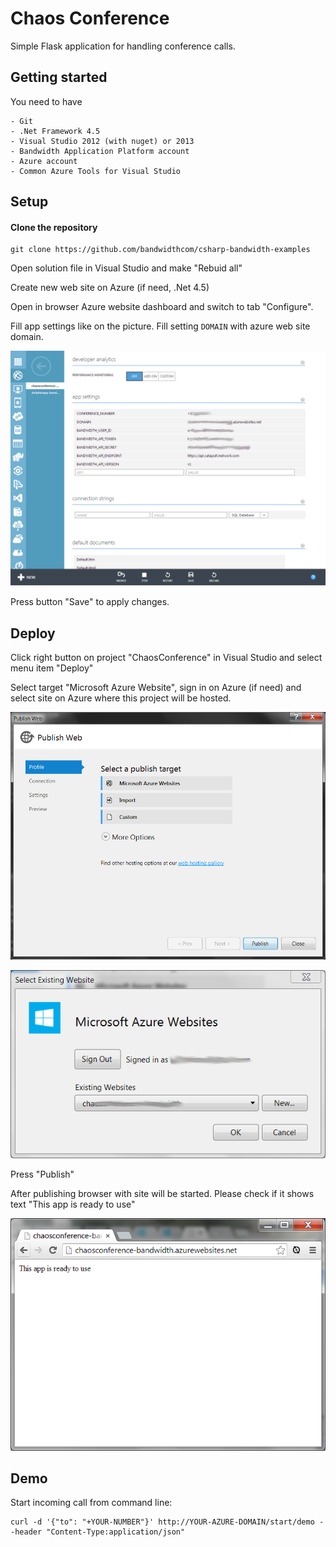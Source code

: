 # Chaos Conference

Simple Flask application for handling conference calls.


## Getting started

You need to have

    - Git
    - .Net Framework 4.5
    - Visual Studio 2012 (with nuget) or 2013
    - Bandwidth Application Platform account
    - Azure account
    - Common Azure Tools for Visual Studio


## Setup

#### Clone the repository

```console
git clone https://github.com/bandwidthcom/csharp-bandwidth-examples
```
Open solution file in Visual Studio and make "Rebuid all"

Create new web site on Azure (if need, .Net 4.5)

Open in browser Azure website dashboard and switch to tab "Configure".

Fill app settings like on the picture. Fill setting `DOMAIN` with azure web site domain.

![](/images/chaos-conference-config.png)

Press button "Save" to apply changes.

## Deploy

Click right button on project "ChaosConference" in Visual Studio and select menu item "Deploy"

Select target "Microsoft Azure Website", sign in on Azure (if need) and select site on Azure where this project will be hosted.

![](/images/select-target.png)

![](/images/select-site.png)

Press "Publish"

After publishing browser with site will be started. Please check if it shows text "This app is ready to use"

![](/images/ready.png)

## Demo

Start incoming call from command line:

```console
curl -d '{"to": "+YOUR-NUMBER"}' http://YOUR-AZURE-DOMAIN/start/demo --header "Content-Type:application/json"
```
